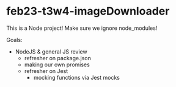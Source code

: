 # feb23-t3w4-imageDownloader
This is a Node project! Make sure we ignore node_modules!

Goals:
- NodeJS & general JS review 
	- refresher on package.json
	- making our own promises
	- refresher on Jest 
		- mocking functions via Jest mocks 